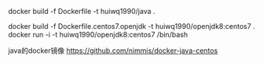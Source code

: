 


docker build -f Dockerfile -t huiwq1990/java  .


docker build -f Dockerfile.centos7.openjdk -t huiwq1990/openjdk8:centos7 .
docker run -i -t huiwq1990/openjdk8:centos7 /bin/bash

java的docker镜像
https://github.com/nimmis/docker-java-centos